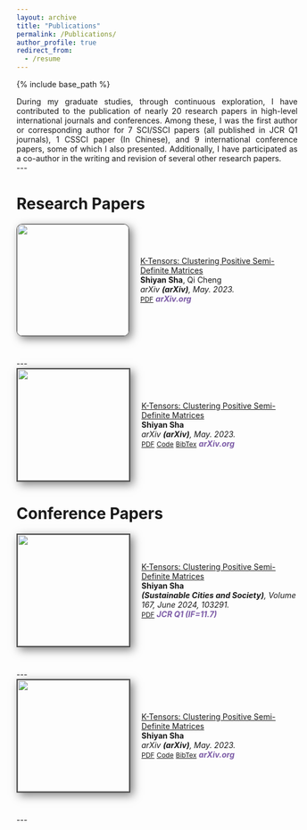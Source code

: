 ```yaml
---
layout: archive
title: "Publications"
permalink: /Publications/
author_profile: true
redirect_from:
  - /resume
---
```


{% include base_path %}

<div class="col-sm-9" style="display: flex; align-items: center; padding-left: 0px; text-align: justify;">
During my graduate studies, through continuous exploration, I have contributed to the publication of nearly 20 research papers in high-level international journals and conferences. Among these, I was the first author or corresponding author for 7 SCI/SSCI papers (all published in JCR Q1 journals), 1 CSSCI paper (In Chinese), and 9 international conference papers, some of which I also presented. Additionally, I have participated as a co-author in the writing and revision of several other research papers.
 </div>
---

Research Papers
======
<div class="pub-row" style="display: flex; align-items: center; margin-bottom: 40px;">
  <div class="col-sm-3 abbr" style="position: relative; padding-left: 0px;">
    <img src="/images/profile.png" class="teaser img-fluid z-depth-1" style="width: 200px; height: auto; margin-right: 20px; box-shadow: 5px 5px 15px rgba(0,0,0,0.5); border: 1px solid #4a4a4a; border-radius: 10px;">
  </div>

  <div class="col-sm-9" style="display: flex; align-items: center; padding-left: 0px;">
    <div>
      <div class="title"><a href="https://arxiv.org/pdf/2002.10211.pdf">K-Tensors: Clustering Positive Semi-Definite Matrices</a></div>
      <div class="author"><strong>Shiyan Sha</strong>, Qi Cheng</div>
      <div class="periodical"><em>arXiv <strong>(arXiv)</strong>, May. 2023.</em></div>
      <div class="links">
        <a href="files/HELIYON-D-24-13607_reviewer.pdf" class="btn btn-sm z-depth-0" role="button" target="_blank" style="font-size:12px;">PDF</a>
        <strong><i style="color:#7b5aa6">arXiv.org</i></strong>
      </div>
    </div>
  </div>
</div>
---
<div class="pub-row" style="display: flex; align-items: center; margin-bottom: 40px;">
  <div class="col-sm-3 abbr" style="position: relative; padding-left: 0px;">
    <img src="/images/profile.png" class="teaser img-fluid z-depth-1" style="width: 200px; height: auto; margin-right: 20px; box-shadow: 5px 5px 15px rgba(0,0,0,0.5); border: 2px solid #4a4a4a;">
  </div>

  <div class="col-sm-9" style="display: flex; align-items: center; padding-left: 0px;">
    <div>
      <div class="title"><a href="https://arxiv.org/pdf/2002.10211.pdf">K-Tensors: Clustering Positive Semi-Definite Matrices</a></div>
      <div class="author"><strong>Shiyan Sha</strong></div>
      <div class="periodical"><em>arXiv <strong>(arXiv)</strong>, May. 2023.</em></div>
      <div class="links">
        <a href="https://arxiv.org/pdf/2002.10211.pdf" class="btn btn-sm z-depth-0" role="button" target="_blank" style="font-size:12px;">PDF</a>
        <a href="https://github.com/Hanchao-Zhang/K-Tensors" class="btn btn-sm z-depth-0" role="button" target="_blank" style="font-size:12px;">Code</a>
        <a href="https://dblp.uni-trier.de/rec/conf/cvpr/LiuSLSS20.html?view=bibtex" class="btn btn-sm z-depth-0" role="button" target="_blank" style="font-size:12px;">BibTex</a>
        <strong><i style="color:#7b5aa6">arXiv.org</i></strong>
      </div>
    </div>
  </div>
</div>

Conference Papers
======
<div class="pub-row" style="display: flex; align-items: center; margin-bottom: 40px;">
  <div class="col-sm-3 abbr" style="position: relative; padding-left: 0px;">
    <img src="/images/profile.png" class="teaser img-fluid z-depth-1" style="width: 200px; height: auto; margin-right: 20px; box-shadow: 5px 5px 15px rgba(0,0,0,0.5); border: 2px solid #4a4a4a;">
  </div>

  <div class="col-sm-9" style="display: flex; align-items: center; padding-left: 0px;">
    <div>
      <div class="title"><a href="https://arxiv.org/pdf/2002.10211.pdf">K-Tensors: Clustering Positive Semi-Definite Matrices</a></div>
      <div class="author"><strong>Shiyan Sha</strong></div>
      <div class="periodical"><em><strong>(Sustainable Cities and Society)</strong>, Volume 167, June 2024, 103291.</em></div>
      <div class="links">
        <a href="https://arxiv.org/pdf/2002.10211.pdf" class="btn btn-sm z-depth-0" role="button" target="_blank" style="font-size:12px;">PDF</a>
        <strong><i style="color:#7b5aa6">JCR Q1 (IF=11.7)</i></strong>
      </div>
    </div>
  </div>
</div>
---
<div class="pub-row" style="display: flex; align-items: center; margin-bottom: 40px;">
  <div class="col-sm-3 abbr" style="position: relative; padding-left: 0px;">
    <img src="/images/profile.png" class="teaser img-fluid z-depth-1" style="width: 200px; height: auto; margin-right: 20px; box-shadow: 5px 5px 15px rgba(0,0,0,0.5); border: 2px solid #4a4a4a;">
  </div>

  <div class="col-sm-9" style="display: flex; align-items: center; padding-left: 0px;">
    <div>
      <div class="title"><a href="https://arxiv.org/pdf/2002.10211.pdf">K-Tensors: Clustering Positive Semi-Definite Matrices</a></div>
      <div class="author"><strong>Shiyan Sha</strong></div>
      <div class="periodical"><em>arXiv <strong>(arXiv)</strong>, May. 2023.</em></div>
      <div class="links">
        <a href="https://arxiv.org/pdf/2002.10211.pdf" class="btn btn-sm z-depth-0" role="button" target="_blank" style="font-size:12px;">PDF</a>
        <a href="https://github.com/Hanchao-Zhang/K-Tensors" class="btn btn-sm z-depth-0" role="button" target="_blank" style="font-size:12px;">Code</a>
        <a href="https://dblp.uni-trier.de/rec/conf/cvpr/LiuSLSS20.html?view=bibtex" class="btn btn-sm z-depth-0" role="button" target="_blank" style="font-size:12px;">BibTex</a>
        <strong><i style="color:#7b5aa6">arXiv.org</i></strong>
      </div>
    </div>
  </div>
</div>
---

